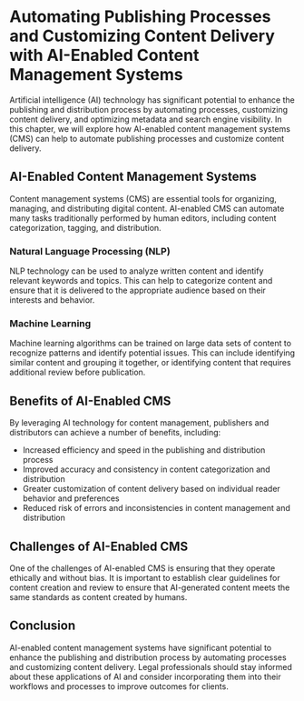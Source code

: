 Automating Publishing Processes and Customizing Content Delivery with AI-Enabled Content Management Systems
======================================================================================================================================================================================

Artificial intelligence (AI) technology has significant potential to enhance the publishing and distribution process by automating processes, customizing content delivery, and optimizing metadata and search engine visibility. In this chapter, we will explore how AI-enabled content management systems (CMS) can help to automate publishing processes and customize content delivery.

AI-Enabled Content Management Systems
-------------------------------------

Content management systems (CMS) are essential tools for organizing, managing, and distributing digital content. AI-enabled CMS can automate many tasks traditionally performed by human editors, including content categorization, tagging, and distribution.

### Natural Language Processing (NLP)

NLP technology can be used to analyze written content and identify relevant keywords and topics. This can help to categorize content and ensure that it is delivered to the appropriate audience based on their interests and behavior.

### Machine Learning

Machine learning algorithms can be trained on large data sets of content to recognize patterns and identify potential issues. This can include identifying similar content and grouping it together, or identifying content that requires additional review before publication.

Benefits of AI-Enabled CMS
--------------------------

By leveraging AI technology for content management, publishers and distributors can achieve a number of benefits, including:

* Increased efficiency and speed in the publishing and distribution process
* Improved accuracy and consistency in content categorization and distribution
* Greater customization of content delivery based on individual reader behavior and preferences
* Reduced risk of errors and inconsistencies in content management and distribution

Challenges of AI-Enabled CMS
----------------------------

One of the challenges of AI-enabled CMS is ensuring that they operate ethically and without bias. It is important to establish clear guidelines for content creation and review to ensure that AI-generated content meets the same standards as content created by humans.

Conclusion
----------

AI-enabled content management systems have significant potential to enhance the publishing and distribution process by automating processes and customizing content delivery. Legal professionals should stay informed about these applications of AI and consider incorporating them into their workflows and processes to improve outcomes for clients.
